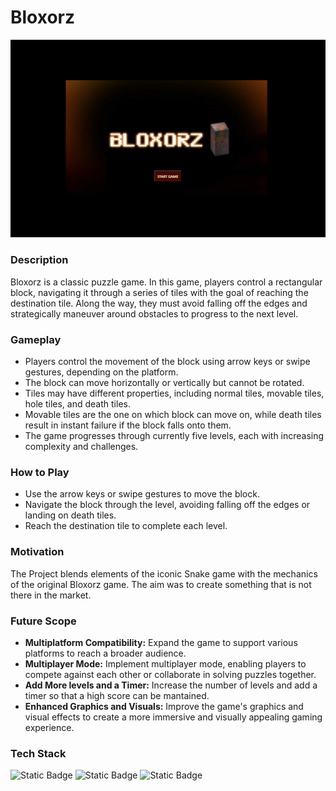 # Bloxorz

![Game Screenshot](assets/home-page.png)


### Description
Bloxorz is a classic puzzle game. In this game, players control a rectangular block, navigating it through a series of tiles with the goal of reaching the destination tile. Along the way, they must avoid falling off the edges and strategically maneuver around obstacles to progress to the next level.

### Gameplay
- Players control the movement of the block using arrow keys or swipe gestures, depending on the platform.
- The block can move horizontally or vertically but cannot be rotated.
- Tiles may have different properties, including normal tiles, movable tiles, hole tiles, and death tiles.
- Movable tiles are the one on which block can move on, while death tiles result in instant failure if the block falls onto them.
- The game progresses through currently five levels, each with increasing complexity and challenges.

### How to Play
- Use the arrow keys or swipe gestures to move the block.
- Navigate the block through the level, avoiding falling off the edges or landing on death tiles.
- Reach the destination tile to complete each level.


### Motivation
The Project blends elements of the iconic Snake game with the mechanics of the original Bloxorz game. The aim was to create something that is not there in the market.

### Future Scope
- **Multiplatform Compatibility:** Expand the game to support various platforms to reach a broader audience.
- **Multiplayer Mode:** Implement multiplayer mode, enabling players to compete against each other or collaborate in solving puzzles together.
- **Add More levels and a Timer:** Increase the number of levels and add a timer so that a high score can be mantained.
- **Enhanced Graphics and Visuals:** Improve the game's graphics and visual effects to create a more immersive and visually appealing gaming experience.

### Tech Stack
![Static Badge](https://img.shields.io/badge/HTML-101010?logo=html5&logoColor=%23E34F26) 
![Static Badge](https://img.shields.io/badge/CSS-101010?logo=html5&logoColor=%23E34F26) 
![Static Badge](https://img.shields.io/badge/Javascript-101010?logo=html5&logoColor=%23E34F26) 
